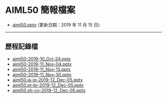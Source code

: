 <!--
This is a machine generated file, and should not be edited, as it will be overwritten with future updates.
-->

# <a name="aiml50-presentation-files"></a>AIML50 簡報檔案

- [aiml50.pptx](https://globaleventcdn.blob.core.windows.net/assets/aiml/aiml50/zh-TW/aiml50.zh-TW.pptx) (更新日期：2019 年 11 月 15 日)
---
## <a name="historical-files"></a>歷程記錄檔
- [aiml50-2019-10_Oct-24.pptx](https://globaleventcdn.blob.core.windows.net/assets/aiml/aiml50/aiml50-2019-10_Oct-24.pptx)
- [aiml50-2019-11_Nov-04.pptx](https://globaleventcdn.blob.core.windows.net/assets/aiml/aiml50/aiml50-2019-11_Nov-04.pptx)
- [aiml50-2019-11_Nov-13.pptx](https://globaleventcdn.blob.core.windows.net/assets/aiml/aiml50/aiml50-2019-11_Nov-13.pptx)
- [aiml50-2019-11_Nov-30.pptx](https://globaleventcdn.blob.core.windows.net/assets/aiml/aiml50/aiml50-2019-11_Nov-30.pptx)
- [aiml50.ja-jp-2019-12_Dec-05.pptx](https://globaleventcdn.blob.core.windows.net/assets/aiml/aiml50/aiml50.ja-jp-2019-12_Dec-05.pptx)
- [aiml50.pt-br-2019-12_Dec-05.pptx](https://globaleventcdn.blob.core.windows.net/assets/aiml/aiml50/aiml50.pt-br-2019-12_Dec-05.pptx)
- [aiml50.zh-cn-2019-12_Dec-05.pptx](https://globaleventcdn.blob.core.windows.net/assets/aiml/aiml50/aiml50.zh-cn-2019-12_Dec-05.pptx)


